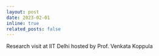 ```yaml
---
layout: post
date: 2023-02-01
inline: true
related_posts: false
---
```


Research visit at IIT Delhi hosted by Prof. Venkata Koppula

